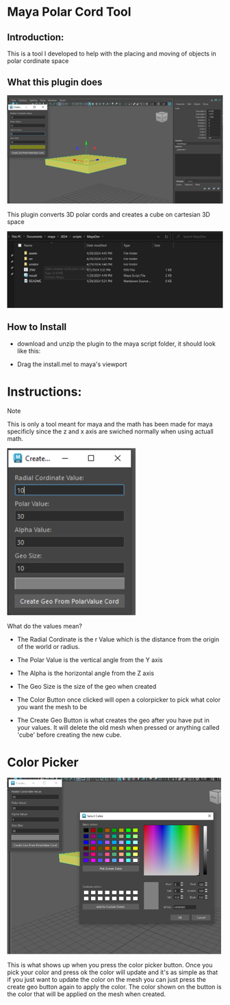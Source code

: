 # Maya Polar Cord Tool
## Introduction:
This is a tool I developed to help with the placing and moving of objects in polar cordinate space

## What this plugin does
<img src = assets\Example2.png width = 550> 

This plugin converts 3D polar cords and creates a cube on cartesian 3D space

<img src = assets/istallDirectory.png width = 600> 

## How to Install
* download and unzip the plugin to the maya script folder, it should look like this:

* Drag the install.mel to maya's viewport





# Instructions:

> [!NOTE]
> This is only a tool meant for maya and the math has been made for maya specificly since the z and x axis are swiched normally when using actuall math.

<img src = assets\Example.png width = 300> 

 What do the values mean?

* The Radial Cordinate is the r Value which is the distance from the origin of the world or radius.

* The Polar Value is the vertical angle from the Y axis

* The Alpha is the horizontal angle from the Z axis

* The Geo Size is the size of the geo when created

* The Color Button once clicked will open a colorpicker to pick what color you want the mesh to be

* The Create Geo Button is what creates the geo after you have put in your values.
It will delete the old mesh when pressed or anything called 'cube' before creating the new cube.

# Color Picker

<img src = assets\ColorPickerExample.png width = 500> 

This is what shows up when you press the color picker button. Once you pick your color and press ok the color will update and it's as simple as that if you just want to update the color on the mesh you can just press the create geo button again to apply the color. The color shown on the button is the color that will be applied on the mesh when created.
